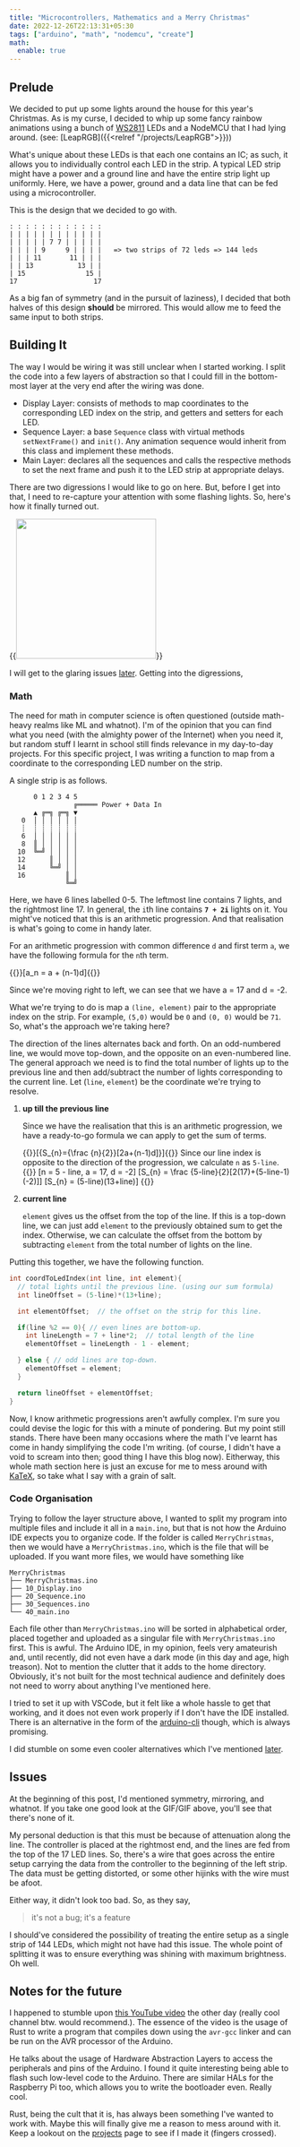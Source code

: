 ```yaml
---
title: "Microcontrollers, Mathematics and a Merry Christmas"
date: 2022-12-26T22:13:31+05:30
tags: ["arduino", "math", "nodemcu", "create"]
math:
  enable: true
---
```


## Prelude

We decided to put up some lights around the house for this year's Christmas. As is my curse, I decided to whip up some fancy rainbow animations using a bunch of [WS2811](https://googlethatforyou.com?q=WS2811%20led) LEDs and a NodeMCU that I had lying around. (see: [LeapRGB]({{<relref "/projects/LeapRGB">}}))

What's unique about these LEDs is that each one contains an IC; as such, it allows you to individually control each LED in the strip. A typical LED strip might have a power and a ground line and have the entire strip light up uniformly. Here, we have a power, ground and a data line that can be fed using a microcontroller.

This is the design that we decided to go with.

```text
: : : : : : : : : : : :
| | | | | | | | | | | |
| | | | | 7 7 | | | | |
| | | | 9     9 | | | |   => two strips of 72 leds => 144 leds
| | | 11       11 | | |
| | 13           13 | |
| 15               15 |
17                   17
```

As a big fan of symmetry (and in the pursuit of laziness), I decided that both halves of this design **should** be mirrored. This would allow me to feed the same input to both strips.

## Building It

The way I would be wiring it was still unclear when I started working. I split the code into a few layers of abstraction so that I could fill in the bottom-most layer at the very end after the wiring was done.

- Display Layer: consists of methods to map coordinates to the corresponding LED index on the strip, and getters and setters for each LED.
- Sequence Layer: a base `Sequence` class with virtual methods `setNextFrame()` and `init()`. Any animation sequence would inherit from this class and implement these methods.
- Main Layer: declares all the sequences and calls the respective methods to set the next frame and push it to the LED strip at appropriate delays.

There are two digressions I would like to go on here. But, before I get into that, I need to re-capture your attention with some flashing lights. So, here's how it finally turned out.

{{<image src="./lights.gif" height="250px">}}

I will get to the glaring issues [later](#issues). Getting into the digressions,

### Math

The need for math in computer science is often questioned (outside math-heavy realms like ML and whatnot). I'm of the opinion that you can find what you need (with the almighty power of the Internet) when you need it, but random stuff I learnt in school still finds relevance in my day-to-day projects. For this specific project, I was writing a function to map from a coordinate to the corresponding LED number on the strip.

A single strip is as follows.

```
      0 1 2 3 4 5
                ╔═════ Power + Data In
      ▲ ╔═╗ ╔═╗ ▼
   0  │ │ │ │ │ │
   ┊  ┊ ┊ ┊ ┊ ┊ ┊
   6  │ │ │ │ │ │
   8  ║ │ │ │ │ │
  10  ╚═╝ │ │ │ │
  12      ║ │ │ │
  14      ╚═╝ │ │
  16          ║ │
              ╚═╝

```

Here, we have 6 lines labelled 0-5. The leftmost line contains 7 lights, and the rightmost line 17. In general, the `i`th line contains **`7 + 2i`** lights on it. You might've noticed that this is an arithmetic progression. And that realisation is what's going to come in handy later.

For an arithmetic progression with common difference `d` and first term `a`, we have the following formula for the `n`th term.

{{<raw>}}\[a_n = a + (n-1)d\]{{</raw>}}

Since we're moving right to left, we can see that we have a = 17 and d = -2.

What we're trying to do is map a `(line, element)` pair to the appropriate index on the strip. For example, `(5,0)` would be `0` and `(0, 0)` would be `71`. So, what's the approach we're taking here?

The direction of the lines alternates back and forth. On an odd-numbered line, we would move top-down, and the opposite on an even-numbered line. The general approach we need is to find the total number of lights up to the previous line and then add/subtract the number of lights corresponding to the current line. Let (`line`, `element`) be the coordinate we're trying to resolve.

1. **up till the previous line**

   Since we have the realisation that this is an arithmetic progression, we have a ready-to-go formula we can apply to get the sum of terms.

   {{<raw>}}\[{S_{n}={\frac {n}{2}}[2a+(n-1)d]}\]{{</raw>}}
   Since our line index is opposite to the direction of the progression, we calculate `n` as `5-line`.
   {{<raw>}}
   \[n = 5 - line, a = 17, d = -2\]
   \[S_{n} = \frac {5-line}{2}[2(17)+(5-line-1)(-2)]\]
   \[S_{n} = (5-line)(13+line)\]
   {{</raw>}}

2. **current line**

   `element` gives us the offset from the top of the line. If this is a top-down line, we can just add `element` to the previously obtained sum to get the index. Otherwise, we can calculate the offset from the bottom by subtracting `element` from the total number of lights on the line.

Putting this together, we have the following function.

```cpp
int coordToLedIndex(int line, int element){
  // total lights until the previous line. (using our sum formula)
  int lineOffset = (5-line)*(13+line);

  int elementOffset;  // the offset on the strip for this line.

  if(line %2 == 0){ // even lines are bottom-up.
    int lineLength = 7 + line*2;  // total length of the line
    elementOffset = lineLength - 1 - element;

  } else { // odd lines are top-down.
    elementOffset = element;
  }

  return lineOffset + elementOffset;
}
```

Now, I know arithmetic progressions aren't awfully complex. I'm sure you could devise the logic for this with a minute of pondering. But my point still stands. There have been many occasions where the math I've learnt has come in handy simplifying the code I'm writing. (of course, I didn't have a void to scream into then; good thing I have this blog now). Eitherway, this whole math section here is just an excuse for me to mess around with [KaTeX](https://katex.org/), so take what I say with a grain of salt.

### Code Organisation

Trying to follow the layer structure above, I wanted to split my program into multiple files and include it all in a `main.ino`, but that is not how the Arduino IDE expects you to organize code. If the folder is called `MerryChristmas`, then we would have a `MerryChristmas.ino`, which is the file that will be uploaded. If you want more files, we would have something like

```
MerryChristmas
├── MerryChristmas.ino
├── 10_Display.ino
├── 20_Sequence.ino
├── 30_Sequences.ino
└── 40_main.ino
```

Each file other than `MerryChristmas.ino` will be sorted in alphabetical order, placed together and uploaded as a singular file with `MerryChristmas.ino` first. This is awful. The Arduino IDE, in my opinion, feels very amateurish and, until recently, did not even have a dark mode (in this day and age, high treason). Not to mention the clutter that it adds to the home directory. Obviously, it's not built for the most technical audience and definitely does not need to worry about anything I've mentioned here.

I tried to set it up with VSCode, but it felt like a whole hassle to get that working, and it does not even work properly if I don't have the IDE installed. There is an alternative in the form of the [arduino-cli](https://arduino.github.io/arduino-cli) though, which is always promising.

I did stumble on some even cooler alternatives which I've mentioned [later](#notes-for-the-future).

## Issues

At the beginning of this post, I'd mentioned symmetry, mirroring, and whatnot. If you take one good look at the GIF/GIF above, you'll see that there's none of it.

My personal deduction is that this must be because of attenuation along the line. The controller is placed at the rightmost end, and the lines are fed from the top of the 17 LED lines. So, there's a wire that goes across the entire setup carrying the data from the controller to the beginning of the left strip. The data must be getting distorted, or some other hijinks with the wire must be afoot.

Either way, it didn't look too bad. So, as they say,

> it's not a bug; it's a feature

I should've considered the possibility of treating the entire setup as a single strip of 144 LEDs, which might not have had this issue. The whole point of splitting it was to ensure everything was shining with maximum brightness. Oh well.

## Notes for the future

I happened to stumble upon [this YouTube video](https://www.youtube.com/watch?v=ZPSqhb4KKNc) the other day (really cool channel btw. would recommend.). The essence of the video is the usage of Rust to write a program that compiles down using the `avr-gcc` linker and can be run on the AVR processor of the Arduino.

He talks about the usage of Hardware Abstraction Layers to access the peripherals and pins of the Arduino. I found it quite interesting being able to flash such low-level code to the Arduino. There are similar HALs for the Raspberry Pi too, which allows you to write the bootloader even. Really cool.

Rust, being the cult that it is, has always been something I've wanted to work with. Maybe this will finally give me a reason to mess around with it. Keep a lookout on the [projects](/projects) page to see if I made it (fingers crossed).

